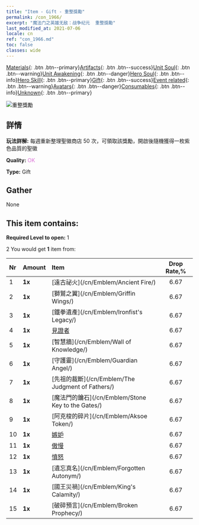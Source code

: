 ```yaml
---
title: "Item - Gift - 重整獎勵"
permalink: /con_1966/
excerpt: "魔法门之英雄无敌：战争纪元  重整獎勵"
last_modified_at: 2021-07-06
locale: cn
ref: "con_1966.md"
toc: false
classes: wide
---
```

 [Materials](/ItemsCN/){: .btn .btn--primary}[Artifacts](/ItemsCN/Artifacts/){: .btn .btn--success}[Unit Soul](/ItemsCN/UnitSoul/){: .btn .btn--warning}[Unit Awakening](/ItemsCN/UnitAwakening/){: .btn .btn--danger}[Hero Soul](/ItemsCN/HeroSoul/){: .btn .btn--info}[Hero Skill](/ItemsCN/HeroSkill/){: .btn .btn--primary}[Gift](/ItemsCN/Gift/){: .btn .btn--success}[Event related](/ItemsCN/Events/){: .btn .btn--warning}[Avatars](/ItemsCN/Avatars/){: .btn .btn--danger}[Consumables](/ItemsCN/Consumables/){: .btn .btn--info}[Unknown](/ItemsCN/Unknown/){: .btn .btn--primary}

 ![重整獎勵](/images/t/shenghui_4.png)

## 詳情
 **玩法詳解:** 每週重新整理聖徽商店 50 次，可領取該獎勵，開啟後隨機獲得一枚紫色品質的聖徽

 **Quality:** <span style="color: #DA70D6">OK</span>

 **Type:** Gift

## Gather

  None

## This item contains:

 **Required Level to open:** 1

 2 You would get **1** item  from:

  | Nr | Amount |     Item    | Drop Rate,% |
  |:---|:-------|:------------|:---------:|
  | 1 |  **1x** | [遠古祕火](/cn/Emblem/Ancient Fire/) | 6.67 | 
  | 2 |  **1x** | [獅鷲之翼](/cn/Emblem/Griffin Wings/) | 6.67 | 
  | 3 |  **1x** | [鐵拳遺產](/cn/Emblem/Ironfist's Legacy/) | 6.67 | 
  | 4 |  **1x** | [見證者](/cn/Emblem/Witness/) | 6.67 | 
  | 5 |  **1x** | [智慧牆](/cn/Emblem/Wall of Knowledge/) | 6.67 | 
  | 6 |  **1x** | [守護靈](/cn/Emblem/Guardian Angel/) | 6.67 | 
  | 7 |  **1x** | [先祖的裁斷](/cn/Emblem/The Judgment of Fathers/) | 6.67 | 
  | 8 |  **1x** | [魔法門的鑰石](/cn/Emblem/Stone Key to the Gates/) | 6.67 | 
  | 9 |  **1x** | [阿克梭的碎片](/cn/Emblem/Aksoe Token/) | 6.67 | 
  | 10 |  **1x** | [嫉妒](/cn/Emblem/Jealousy/) | 6.67 | 
  | 11 |  **1x** | [傲慢](/cn/Emblem/Arrogance/) | 6.67 | 
  | 12 |  **1x** | [憤怒](/cn/Emblem/Anger/) | 6.67 | 
  | 13 |  **1x** | [遺忘真名](/cn/Emblem/Forgotten Autonym/) | 6.67 | 
  | 14 |  **1x** | [國王災禍](/cn/Emblem/King's Calamity/) | 6.67 | 
  | 15 |  **1x** | [破碎預言](/cn/Emblem/Broken Prophecy/) | 6.67 | 
